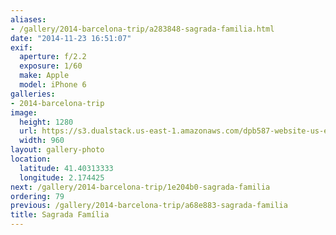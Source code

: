 ```yaml
---
aliases:
- /gallery/2014-barcelona-trip/a283848-sagrada-familia.html
date: "2014-11-23 16:51:07"
exif:
  aperture: f/2.2
  exposure: 1/60
  make: Apple
  model: iPhone 6
galleries:
- 2014-barcelona-trip
image:
  height: 1280
  url: https://s3.dualstack.us-east-1.amazonaws.com/dpb587-website-us-east-1/asset/gallery/2014-barcelona-trip/a283848-sagrada-familia~1280.jpg
  width: 960
layout: gallery-photo
location:
  latitude: 41.40313333
  longitude: 2.174425
next: /gallery/2014-barcelona-trip/1e204b0-sagrada-familia
ordering: 79
previous: /gallery/2014-barcelona-trip/a68e883-sagrada-familia
title: Sagrada Família
---
```

